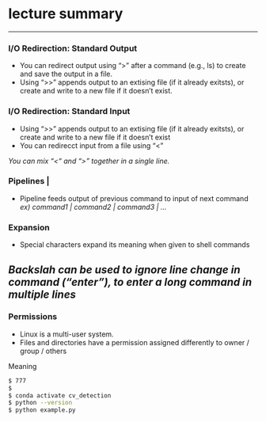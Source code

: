 # lecture summary
---
### I/O Redirection: Standard Output
- You can redirect output using “>” after a command (e.g., ls) to create and save the output in a file.
- Using “>>” appends output to an extising file (if it already exitsts), or create and write to a new file if it doesn’t exist.

### I/O Redirection: Standard Input
- Using “>>” appends output to an extising file (if it already exitsts), or create and write to a new file if it doesn’t exist
- You can redirecct input from a file using “<”

*You can mix “<“ and “>” together in a single line.*

### Pipelines |
- Pipeline feeds output of previous command to input of next command
*ex) command1 | command2 | command3 | …*

### Expansion
- Special characters expand its meaning when given to shell commands

*Backslah can be used to ignore line change in command (“enter”), to enter a long command in multiple lines*
---
### Permissions

- Linux is a multi-user system.
- Files and directories have a permission assigned differently to owner / group / others

Meaning
```sh
$ 777
$ 
$ conda activate cv_detection
$ python --version
$ python example.py
```
